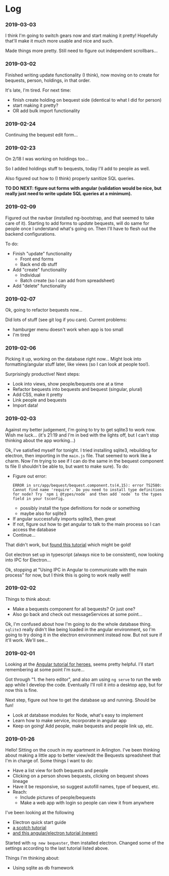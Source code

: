 # Log

### 2019-03-03

I think I'm going to switch gears now and start making it pretty! Hopefully that'll make it much more usable and nice and such.

Made things more pretty. Still need to figure out independent scrollbars...

### 2019-03-02

Finished writing update functionality (I think), now moving on to create for bequests, person, holdings, in that order.

It's late, I'm tired. For next time:

- finish create holding on bequest side (identical to what I did for person)
- start making it pretty?
- OR add bulk import functionality

### 2019-02-24

Continuing the bequest edit form...

### 2019-02-23

On 2/18 I was working on holdings too...

So I added holdings stuff to bequests, today I'll add to people as well.

Also figured out how to (I think) properly sanitize SQL queries.

**TO DO NEXT: figure out forms with angular (validation would be nice, but really just need to write update SQL queries at a minimum).**

### 2019-02-09

Figured out the navbar (installed ng-bootstrap, and that seemed to take care of it). Starting to add forms to _update_ bequests, will do same for people once I understand what's going on. Then I'll have to flesh out the backend configurations.

To do:
- Finish "update" functionality
    - Front end forms
    - Back end db stuff
- Add "create" functionality
    - Individual
    - Batch create (so I can add from spreadsheet)
- Add "delete" functionality

### 2019-02-07

Ok, going to refactor bequests now...

Did lots of stuff (see git log if you care). Current problems:

- hamburger menu doesn't work when app is too small
- I'm tired

### 2019-02-06

Picking it up, working on the database right now... Might look into formatting/angular stuff later, like views (so I can look at people too!).

Surprisingly productive! Next steps:

- Look into views, show people/bequests one at a time
- Refactor bequests into bequests and bequest (singular, plural)
- Add CSS, make it pretty
- Link people and bequests
- Import data!

### 2019-02-03

Against my better judgement, I'm going to try to get sqlite3 to work now. Wish me luck... (it's 21:19 and I'm in bed with the lights off, but I can't stop thinking about the app working...)

Ok, I've satisfied myself for tonight. I tried installing sqlite3, rebuilding for electron, then importing in the `main.js` file. That seemed to work like a charm. Now I'm trying to see if I can do the same in the bequest component ts file (I shouldn't be able to, but want to make sure). To do:

- Figure out error:
  ```
  ERROR in src/app/bequest/bequest.component.ts(4,15): error TS2580: Cannot find name 'require'. Do you need to install type definitions for node? Try `npm i @types/node` and then add `node` to the types field in your tsconfig.
  ```
    - possibly install the type definitions for node or something
    - maybe also for sqlite3
- If angular successfully imports sqlite3, then great
- If not, figure out how to get angular to talk to the main process so I can access the database
- Continue...

That didn't work, but [found this tutorial](https://malcoded.com/posts/angular-desktop-electron) which might be gold!

Got electron set up in typescript (always nice to be consistent), now looking into IPC for Electron...

Ok, stopping at "Using IPC in Angular to communicate with the main process" for now, but I think this is going to work really well!

### 2019-02-02

Things to think about:

- Make a bequests component for all bequests? Or just one?
- Also go back and check out messageServices at some point...

Ok, I'm confused about how I'm going to do the whole database thing. `sqlite3` really didn't like being loaded in the angular environment, so I'm going to try doing it in the electron environment instead now. But not sure if it'll work. We'll see...

### 2019-02-01

Looking at the [Angular tutorial for heroes](https://angular.io/tutorial/toh-pt1), seems pretty helpful. I'll start remembering at some point I'm sure...

Got through "1. the hero editor", and also am using `ng serve` to run the web app while I develop the code. Eventually I'll roll it into a desktop app, but for now this is fine.

Next step, figure out how to get the database up and running. Should be fun!

- Look at database modules for Node, what's easy to implement
- Learn how to make service, incorporate in angular app
- Keep on going! Add people, make bequests and people link up, etc.

### 2019-01-26

Hello! Sitting on the couch in my apartment in Arlington. I've been thinking about making a little app to better view/edit the Bequests spreadsheet that I'm in charge of. Some things I want to do:

- Have a list view for both bequests and people
- Clicking on a person shows bequests, clicking on bequest shows lineage
- Have it be responsive, so suggest autofill names, type of bequest, etc.
- Reach:
  - Include pictures of people/bequests
  - Make a web app with login so people can view it from anywhere

I've been looking at the following
- Electron quick start guide
- [a scotch tutorial](https://scotch.io/tutorials/creating-desktop-applications-with-angularjs-and-github-electron)
- [and this angular/electron tutorial (newer)](https://alligator.io/angular/electron/)

Started with `ng new bequester`, then installed electron. Changed some of the settings according to the last tutorial listed above.

Things I'm thinking about:

- Using sqlite as db framework
